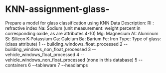 # KNN-assignment-glass-
Prepare a model for glass classification using KNN Data Description:
RI : refractive index
Na: Sodium (unit measurement: weight percent in corresponding oxide, as are attributes 4-10)
Mg: Magnesium
AI: Aluminum
Si: Silicon
K:Potassium
Ca: Calcium
Ba: Barium
Fe: Iron Type: Type of glass: (class attribute) 1 -- building_windows_float_processed
2 --building_windows_non_float_processed
3 --vehicle_windows_float_processed
4 --vehicle_windows_non_float_processed (none in this database)
5 --containers
6 --tableware
7 --headlamps
